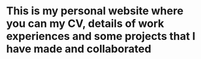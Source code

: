 # This is my personal website where you can my CV, details of work experiences and some projects that I have made and collaborated
 

